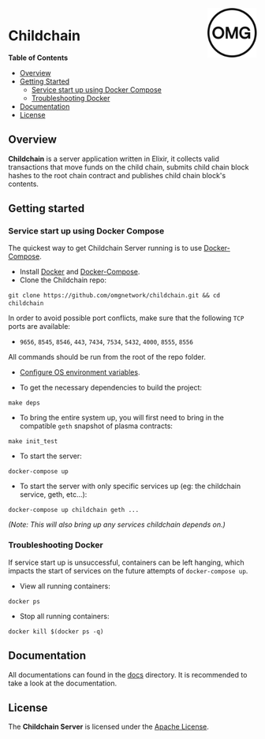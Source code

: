 <img src="docs/assets/logo.png" width="100" height="100" align="right" />

# Childchain
<!-- markdown-toc start - Don't edit this section. Run M-x markdown-toc-refresh-toc -->
**Table of Contents**

- [Overview](#overview)
- [Getting Started](#getting-started)
    - [Service start up using Docker Compose](#service-start-up-using-docker-compose)
    - [Troubleshooting Docker](#troubleshooting-docker)
- [Documentation](#documentation)
- [License](#license)
<!-- markdown-toc end -->

## Overview
**Childchain** is a server application written in Elixir, it collects valid transactions that move funds on the child chain, submits child chain block hashes to the root chain contract and publishes child chain block's contents.  

## Getting started

### Service start up using Docker Compose
The quickest way to get Childchain Server running is to use [Docker-Compose](https://docs.docker.com/compose/install/).

* Install [Docker](https://docs.docker.com/install/) and [Docker-Compose](https://docs.docker.com/compose/install/).
* Clone the Childchain repo:
```
git clone https://github.com/omgnetwork/childchain.git && cd childchain
```

In order to avoid possible port conflicts, make sure that the following `TCP` ports are available: 
* `9656`, `8545`, `8546`, `443`, `7434`, `7534`, `5432`, `4000`, `8555`, `8556`

All commands should be run from the root of the repo folder.

* [Configure OS environment variables](docs/configuration.md).

* To get the necessary dependencies to build the project:
```
make deps
```
- To bring the entire system up, you will first need to bring in the compatible `geth` snapshot of plasma contracts:
```
make init_test
```

- To start the server:
```
docker-compose up
```
- To start the server with only specific services up (eg: the childchain service, geth, etc...):

```
docker-compose up childchain geth ...
```
*(Note: This will also bring up any services childchain depends on.)*

### Troubleshooting Docker
If service start up is unsuccessful, containers can be left hanging, which impacts the start of services on the future attempts of `docker-compose up`.
- View all running containers:
```
docker ps
```
- Stop all running containers:
```
docker kill $(docker ps -q)
```

## Documentation
All documentations can found in the [docs](docs/) directory. It is recommended to take a look at the documentation.    

## License
The **Childchain Server** is licensed under the [Apache License](https://www.apache.org/licenses/LICENSE-2.0).
